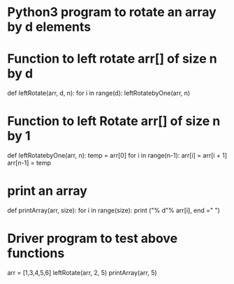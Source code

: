# Python3 program to rotate an array by d elements  
# Function to left rotate arr[] of size n by d
def leftRotate(arr, d, n): 
    for i in range(d): 
        leftRotatebyOne(arr, n) 
  
# Function to left Rotate arr[] of size n by 1  
def leftRotatebyOne(arr, n): 
    temp = arr[0] 
    for i in range(n-1): 
        arr[i] = arr[i + 1] 
    arr[n-1] = temp 
          
  
# print an array  
def printArray(arr, size): 
    for i in range(size): 
        print ("% d"% arr[i], end =" ") 
  
   
# Driver program to test above functions 
arr = [1,3,4,5,6] 
leftRotate(arr, 2, 5) 
printArray(arr, 5) 
